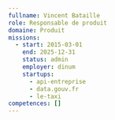 ```yaml
---
fullname: Vincent Bataille
role: Responsable de produit
domaine: Produit
missions:
  - start: 2015-03-01
    end: 2025-12-31
    status: admin
    employer: dinum
    startups:
      - api-entreprise
      - data.gouv.fr
      - le-taxi
competences: []
---
```

